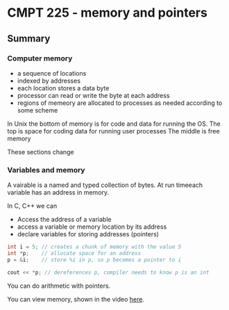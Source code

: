 # CMPT 225 - memory and pointers

## Summary

### Computer memory

- a sequence of locations
- indexed by addresses
- each location stores a data byte
- processor can read or write the byte at each address
- regions of memeory are allocated to processes as needed according to some scheme

In Unix the bottom of memory is for code and data for running the OS.
The top is space for coding data for running user processes
The middle is free memory

These sections change

### Variables and memory
A vairable is a named and typed collection of bytes.
At run timeeach variable has an address in memory.

In C, C++ we can
- Access the address of a variable
- access a variable or memory location by its address
- declare variables for storing addresses (pointers)

```c++
int i = 5; // creates a chunk of memory with the value 5
int *p;    // allocate space for an address
p = &i;    // store %i in p, so p becomes a pointer to i

cout << *p; // dereferences p, compiler needs to know p is an int
```

You can do arithmetic with pointers.

You can view memory, shown in the video [here](https://youtu.be/X6cAU6iPoog?t=1166).
